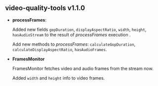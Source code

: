 ## video-quality-tools v1.1.0

* **processFrames**:
    
    Added new fields `gopDuration`, `displayAspectRatio`, `width`, `height`, `hasAudioStream` to the result of 
    _processFrames_ execution .
    
    Add new methods to _processFrames_: `calculateGopDuration`, `calculateDisplayAspectRatio`, `hasAudioFrames`.
    
* **FramesMonitor**

    FramesMonitor fetches video and audio frames from the stream now.
    
    Added `width` and `height` info to video frames.